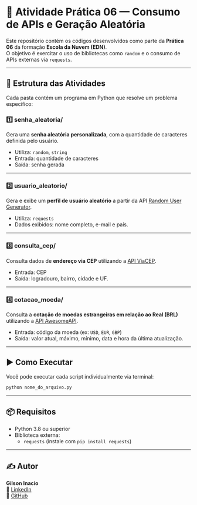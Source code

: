 # 🧪 Atividade Prática 06 — Consumo de APIs e Geração Aleatória

Este repositório contém os códigos desenvolvidos como parte da **Prática 06** da formação **Escola da Nuvem (EDN)**.  
O objetivo é exercitar o uso de bibliotecas como `random` e o consumo de APIs externas via `requests`.

---

## 📂 Estrutura das Atividades

Cada pasta contém um programa em Python que resolve um problema específico:

### 1️⃣ senha_aleatoria/
Gera uma **senha aleatória personalizada**, com a quantidade de caracteres definida pelo usuário.

- Utiliza: `random`, `string`
- Entrada: quantidade de caracteres
- Saída: senha gerada

---

### 2️⃣ usuario_aleatorio/
Gera e exibe um **perfil de usuário aleatório** a partir da API [Random User Generator](https://randomuser.me).

- Utiliza: `requests`
- Dados exibidos: nome completo, e-mail e país.

---

### 3️⃣ consulta_cep/
Consulta dados de **endereço via CEP** utilizando a [API ViaCEP](https://viacep.com.br/).

- Entrada: CEP
- Saída: logradouro, bairro, cidade e UF.

---

### 4️⃣ cotacao_moeda/
Consulta a **cotação de moedas estrangeiras em relação ao Real (BRL)** utilizando a [API AwesomeAPI](https://docs.awesomeapi.com.br/api-de-moedas).

- Entrada: código da moeda (ex: `USD`, `EUR`, `GBP`)
- Saída: valor atual, máximo, mínimo, data e hora da última atualização.

---

## ▶️ Como Executar

Você pode executar cada script individualmente via terminal:

```bash
python nome_do_arquivo.py
```

---

## 📦 Requisitos

- Python 3.8 ou superior
- Biblioteca externa:
  - `requests` (instale com `pip install requests`)

---

## ✍️ Autor

**Gilson Inacio**  
🔗 [LinkedIn](https://www.linkedin.com/in/gilsoninsilva/)  
🔗 [GitHub](https://github.com/gisengsoft)
